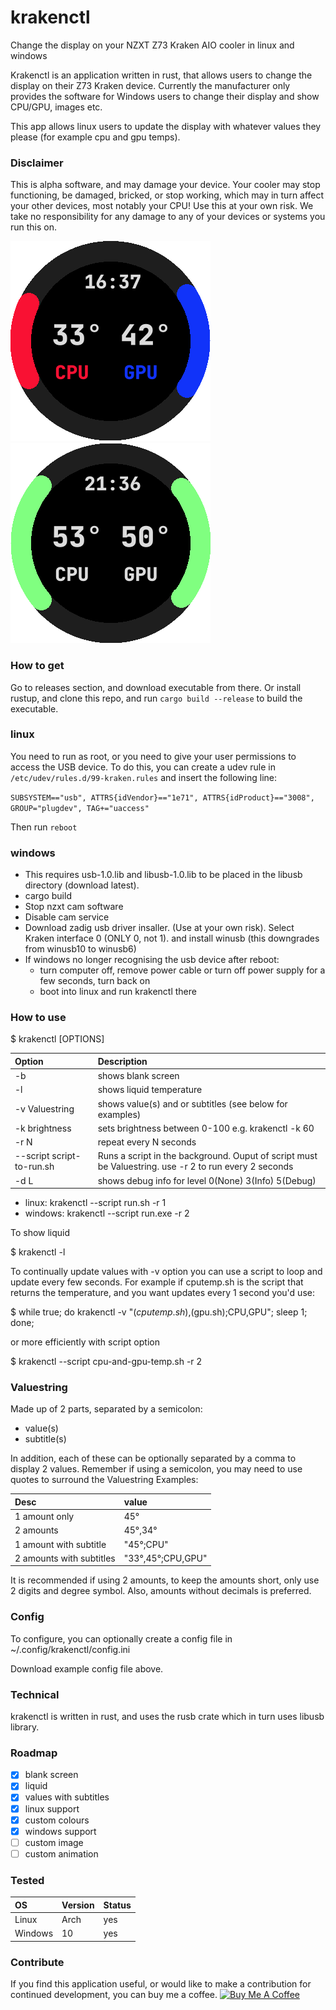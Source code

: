 # krakenctl
Change the display on your NZXT Z73 Kraken AIO cooler in linux and windows

Krakenctl is an application written in rust, that allows users to change the display on their Z73 Kraken device.
Currently the manufacturer only provides the software for Windows users to change their display and show CPU/GPU, images etc.

This app allows linux users to update the display with whatever values they please (for example cpu and gpu temps).

### Disclaimer
This is alpha software, and may damage your device. Your cooler may stop functioning, be damaged, bricked, or stop working, which may in turn affect your other devices, most notably your CPU! Use this at your own risk. We take no responsibility for any damage to any of your devices or systems you run this on.


![test](pic1.png)
![test](pic2.png)

### How to get
Go to releases section, and download executable from there.
Or install rustup, and clone this repo, and run `cargo build --release` to build the executable.

### linux
You need to run as root, or you need to give your user permissions to access the USB device.
To do this, you can create a udev rule in `/etc/udev/rules.d/99-kraken.rules` and insert the following line:

`SUBSYSTEM=="usb", ATTRS{idVendor}=="1e71", ATTRS{idProduct}=="3008", GROUP="plugdev", TAG+="uaccess"`

Then run `reboot`

### windows
- This requires usb-1.0.lib and libusb-1.0.lib to be placed in the libusb directory (download latest).
- cargo build
- Stop nzxt cam software
- Disable cam service
- Download zadig usb driver insaller. (Use at your own risk). Select Kraken interface 0 (ONLY 0, not 1). and install winusb (this downgrades from winusb10 to winusb6)
- If windows no longer recognising the usb device after reboot:
  - turn computer off, remove power cable or turn off power supply for a few seconds, turn back on
  - boot into linux and run krakenctl there

### How to use
$ krakenctl [OPTIONS]

| Option      | Description |
| :---        | :---        |
| -b          | shows blank screen      |
| -l          | shows liquid temperature   |
| -v Valuestring      | shows value(s) and or subtitles (see below for examples)    |
| -k brightness      | sets brightness between 0-100 e.g. krakenctl -k 60 |
| -r N   | repeat every N seconds
| --script script-to-run.sh | Runs a script in the background. Ouput of script must be Valuestring. use -r 2 to run every 2 seconds |
| -d L     | shows debug info for level 0(None) 3(Info) 5(Debug)  |


- linux: krakenctl --script run.sh -r 1
- windows: krakenctl --script run.exe -r 2

To show liquid

$ krakenctl -l

To continually update values with -v option you can use a script to loop and update every few seconds.
For example if cputemp.sh is the script that returns the temperature, and you want updates every 1 second you'd use:

$ while true; do krakenctl -v "$(cputemp.sh),$(gpu.sh);CPU,GPU"; sleep 1; done;

or more efficiently with script option

$ krakenctl --script cpu-and-gpu-temp.sh -r 2


### Valuestring
Made up of 2 parts, separated by a semicolon:
- value(s)
- subtitle(s)

In addition, each of these can be optionally separated by a comma to display 2 values.
Remember if using a semicolon, you may need to use quotes to surround the Valuestring
Examples:

| Desc | value |
| :--- | :--- |
| 1 amount only | 45° |
| 2 amounts | 45°,34° |
| 1 amount with subtitle | "45°;CPU" |
| 2 amounts with subtitles | "33°,45°;CPU,GPU" |

It is recommended if using 2 amounts, to keep the amounts short, only use 2 digits and degree symbol.
Also, amounts without decimals is preferred.

### Config
To configure, you can optionally create a config file in ~/.config/krakenctl/config.ini

Download example config file above.

### Technical
krakenctl is written in rust, and uses the rusb crate which in turn uses libusb library.

### Roadmap
- [x] blank screen
- [x] liquid
- [x] values with subtitles
- [x] linux support
- [x] custom colours
- [x] windows support
- [ ] custom image
- [ ] custom animation

### Tested
| OS | Version | Status |
| :--- | :--- | :--- |
| Linux | Arch | yes  |
| Windows | 10 | yes |

### Contribute
If you find this application useful, or would like to make a contribution for continued development, you can buy me a coffee.
<a href="https://www.buymeacoffee.com/griccardos" target="_blank"><img src="https://cdn.buymeacoffee.com/buttons/default-orange.png" alt="Buy Me A Coffee" height="41" width="174"></a>
